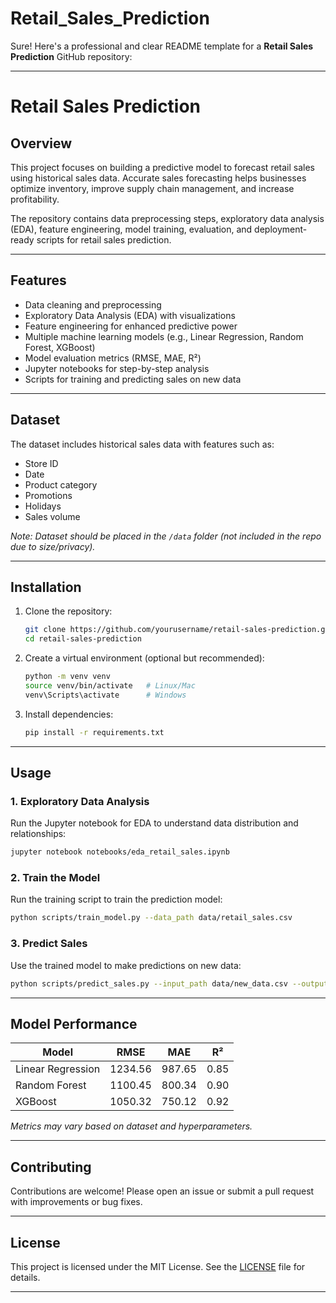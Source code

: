 # Retail_Sales_Prediction

Sure! Here's a professional and clear README template for a **Retail Sales Prediction** GitHub repository:

---

# Retail Sales Prediction

## Overview

This project focuses on building a predictive model to forecast retail sales using historical sales data. Accurate sales forecasting helps businesses optimize inventory, improve supply chain management, and increase profitability.

The repository contains data preprocessing steps, exploratory data analysis (EDA), feature engineering, model training, evaluation, and deployment-ready scripts for retail sales prediction.

---

## Features

* Data cleaning and preprocessing
* Exploratory Data Analysis (EDA) with visualizations
* Feature engineering for enhanced predictive power
* Multiple machine learning models (e.g., Linear Regression, Random Forest, XGBoost)
* Model evaluation metrics (RMSE, MAE, R²)
* Jupyter notebooks for step-by-step analysis
* Scripts for training and predicting sales on new data

---

## Dataset

The dataset includes historical sales data with features such as:

* Store ID
* Date
* Product category
* Promotions
* Holidays
* Sales volume

*Note: Dataset should be placed in the `/data` folder (not included in the repo due to size/privacy).*

---

## Installation

1. Clone the repository:

   ```bash
   git clone https://github.com/yourusername/retail-sales-prediction.git
   cd retail-sales-prediction
   ```

2. Create a virtual environment (optional but recommended):

   ```bash
   python -m venv venv
   source venv/bin/activate   # Linux/Mac
   venv\Scripts\activate      # Windows
   ```

3. Install dependencies:

   ```bash
   pip install -r requirements.txt
   ```

---

## Usage

### 1. Exploratory Data Analysis

Run the Jupyter notebook for EDA to understand data distribution and relationships:

```bash
jupyter notebook notebooks/eda_retail_sales.ipynb
```

### 2. Train the Model

Run the training script to train the prediction model:

```bash
python scripts/train_model.py --data_path data/retail_sales.csv
```

### 3. Predict Sales

Use the trained model to make predictions on new data:

```bash
python scripts/predict_sales.py --input_path data/new_data.csv --output_path results/predictions.csv
```

---

## Model Performance

| Model             | RMSE    | MAE    | R²   |
| ----------------- | ------- | ------ | ---- |
| Linear Regression | 1234.56 | 987.65 | 0.85 |
| Random Forest     | 1100.45 | 800.34 | 0.90 |
| XGBoost           | 1050.32 | 750.12 | 0.92 |

*Metrics may vary based on dataset and hyperparameters.*

---

## Contributing

Contributions are welcome! Please open an issue or submit a pull request with improvements or bug fixes.

---

## License

This project is licensed under the MIT License. See the [LICENSE](LICENSE) file for details.

---
